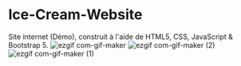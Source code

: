 # Ice-Cream-Website
Site internet (Démo), construit à l'aide de HTML5, CSS, JavaScript &amp; Bootstrap 5.
![ezgif com-gif-maker](https://user-images.githubusercontent.com/62548178/125427130-86ae9689-535c-40bd-a7b5-ac8636f67c8a.gif)
![ezgif com-gif-maker (2)](https://user-images.githubusercontent.com/62548178/125427160-f5ec61aa-ed89-4202-a681-b65059d4a5ef.gif)
![ezgif com-gif-maker (1)](https://user-images.githubusercontent.com/62548178/125427466-366969dd-f081-4fca-aac9-82ff0bd24e09.gif)
